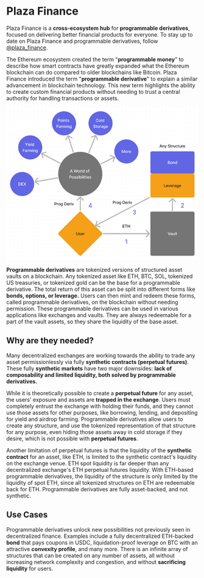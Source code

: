 
[](https://docs.plaza.finance/)

# Plaza Finance


Plaza Finance is a **cross-ecosystem hub** for **programmable derivatives**, focused on delivering better financial products for everyone. To stay up to date on Plaza Finance and programmable derivatives, follow [@plaza_finance](https://docs.plaza.finance/www.x.com/plaza_finance).


The Ethereum ecosystem created the term "**programmable money**" to describe how smart contracts have greatly expanded what the Ethereum blockchain can do compared to older blockchains like Bitcoin. Plaza Finance introduced the term "**programmable derivative**" to explain a similar advancement in blockchain technology. This new term highlights the ability to create custom financial products without needing to trust a central authority for handling transactions or assets.



![](img/image.png)

**Programmable derivatives** are tokenized versions of structured asset vaults on a blockchain. Any tokenized asset like ETH, BTC, SOL, tokenized US treasuries, or tokenized gold can be the base for a programmable derivative. The total return of this asset can be split into different forms like **bonds, options, or leverage.** Users can then mint and redeem these forms, called programmable derivatives, on the blockchain without needing permission. These programmable derivatives can be used in various applications like exchanges and vaults. They are always redeemable for a part of the vault assets, so they share the liquidity of the base asset.


## Why are they needed?

Many decentralized exchanges are working towards the ability to trade any asset permissionlessly via fully **synthetic contracts (perpetual futures)**. These fully  **synthetic markets** have two major downsides: **lack of composability and limited liquidity, both solved by programmable derivatives.**

While it is theoretically possible to create a **perpetual future** for any asset, the users' exposure and assets are **trapped in the exchange**. Users must completely entrust the exchange with holding their funds, and they cannot use those assets for other purposes, like borrowing, lending, and depositing for yield and airdrop farming. Programmable derivatives allow users to create any structure, and use the tokenized representation of that structure for any purpose, even hiding those assets away in cold storage if they desire, which is not possible with **perpetual futures**.

Another limitation of perpetual futures is that the liquidity of the **synthetic contract** for an asset, like ETH, is limited to the synthetic contract's liquidity on the exchange venue. ETH spot liquidity is far deeper than any decentralized exchange's ETH perpetual futures liquidity. With ETH-based programmable derivatives, the liquidity of the structure is only limited by the liquidity of spot ETH, since all tokenized structures on ETH are redeemable back for ETH. Programmable derivatives are fully asset-backed, and not synthetic.


## Use Cases

Programmable derivatives unlock new possibilities not previously seen in decentralized finance. Examples include a fully decentralized ETH-backed **bond** that pays coupons in USDC, liquidation-proof leverage on BTC with an attractive **convexity profile**, and many more. There is an infinite array of structures that can be created on any number of assets, all without increasing network complexity and congestion, and without **sacrificing liquidity** for users.

